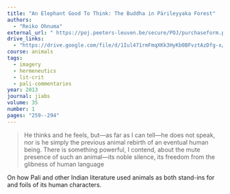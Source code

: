 ```yaml
---
title: "An Elephant Good To Think: The Buddha in Pārileyyaka Forest"
authors:
  - "Reiko Ohnuma"
external_url: " https://poj.peeters-leuven.be/secure/POJ/purchaseform.php?id=3078166&sid="
drive_links:
  - "https://drive.google.com/file/d/1Iul471rmFmqXKk3HyKb0BFvztAzDfg-x/view?usp=sharing"
course: animals
tags:
  - imagery
  - hermeneutics
  - lit-crit
  - pali-commentaries
year: 2013
journal: jiabs
volume: 35
number: 1
pages: "259--294"
---
```


> He thinks and he
feels, but—as far as I can tell—he does not speak, nor is he simply
the previous animal rebirth of an eventual human being. There is
something powerful, I contend, about the mute presence of such an
animal—its noble silence, its freedom from the glibness of human language

On how Pali and other Indian literature used animals as both stand-ins for and foils of its human characters.
